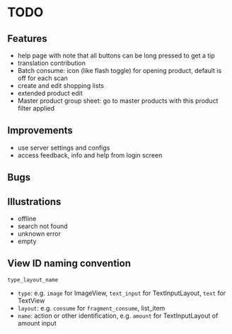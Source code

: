 # TODO

## Features

- help page with note that all buttons can be long pressed to get a tip
- translation contribution
- Batch consume: icon (like flash toggle) for opening product, default is off for each scan
- create and edit shopping lists
- extended product edit
- Master product group sheet: go to master products with this product filter applied

## Improvements

- use server settings and configs
- access feedback, info and help from login screen

## Bugs

## Illustrations

- offline
- search not found
- unknown error
- empty

## View ID naming convention

`type_layout_name`

- `type`: e.g. `image` for ImageView, `text_input` for TextInputLayout, `text` for TextView
- `layout`: e.g. `consume` for `fragment_consume`, list_item
- `name`: action or other identification, e.g. `amount` for TextInputLayout of amount input